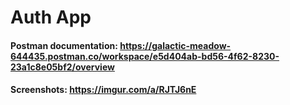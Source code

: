 # Auth App

#### Postman documentation: https://galactic-meadow-644435.postman.co/workspace/e5d404ab-bd56-4f62-8230-23a1c8e05bf2/overview
#### Screenshots: https://imgur.com/a/RJTJ6nE
